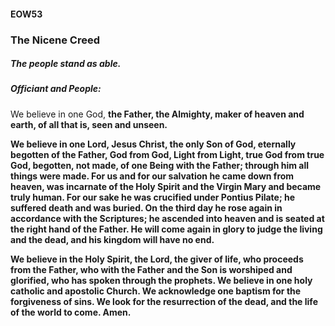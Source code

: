 #### EOW53
### The Nicene Creed
##### The people stand as able.
##### Officiant and **People:**
We believe in one God,
	**the Father, the Almighty,
	maker of heaven and earth,
	of all that is, seen and unseen.**
    
**We believe in one Lord, Jesus Christ,
	the only Son of God,
	eternally begotten of the Father,
	God from God, Light from Light,
	true God from true God,
	begotten, not made,
	of one Being with the Father;
	through him all things were made.
	For us and for our salvation
		he came down from heaven,
		was incarnate of the Holy Spirit and the Virgin Mary
		and became truly human.
		For our sake he was crucified under Pontius Pilate;
            he suffered death and was buried.
		On the third day he rose again
		in accordance with the Scriptures;
		he ascended into heaven
		and is seated at the right hand of the Father.
		He will come again in glory to judge the living and the dead,
		and his kingdom will have no end.**
        
**We believe in the Holy Spirit, the Lord, the giver of life,
	who proceeds from the Father,
	who with the Father and the Son is worshiped and glorified,
	who has spoken through the prophets.
	We believe in one holy catholic and apostolic Church.
	We acknowledge one baptism for the forgiveness of sins.
	We look for the resurrection of the dead,
		and the life of the world to come. Amen.**
